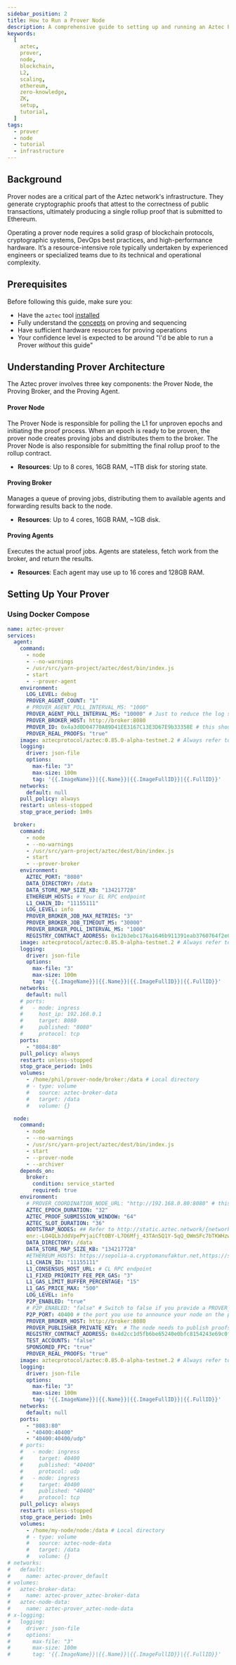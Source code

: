 ```yaml
---
sidebar_position: 2
title: How to Run a Prover Node
description: A comprehensive guide to setting up and running an Aztec Prover node on testnet or mainnet, including hardware requirements, configuration options, and performance optimization tips.
keywords:
  [
    aztec,
    prover,
    node,
    blockchain,
    L2,
    scaling,
    ethereum,
    zero-knowledge,
    ZK,
    setup,
    tutorial,
  ]
tags:
  - prover
  - node
  - tutorial
  - infrastructure
---
```


## Background

Prover nodes are a critical part of the Aztec network's infrastructure. They generate cryptographic proofs that attest to the correctness of public transactions, ultimately producing a single rollup proof that is submitted to Ethereum.

Operating a prover node requires a solid grasp of blockchain protocols, cryptographic systems, DevOps best practices, and high-performance hardware. It’s a resource-intensive role typically undertaken by experienced engineers or specialized teams due to its technical and operational complexity.

## Prerequisites

Before following this guide, make sure you:

- Have the `aztec` tool [installed](../../../developers/getting_started.md#install-the-sandbox)
- Fully understand the [concepts](../../concepts/provers-and-sequencers/) on proving and sequencing
- Have sufficient hardware resources for proving operations
- Your confidence level is expected to be around "I'd be able to run a Prover _without_ this guide"

## Understanding Prover Architecture

The Aztec prover involves three key components: the Prover Node, the Proving Broker, and the Proving Agent.

#### Prover Node

The Prover Node is responsible for polling the L1 for unproven epochs and initiating the proof process. When an epoch is ready to be proven, the prover node creates proving jobs and distributes them to the broker. The Prover Node is also responsible for submitting the final rollup proof to the rollup contract.

- **Resources**: Up to 8 cores, 16GB RAM, ~1TB disk for storing state.

#### Proving Broker

Manages a queue of proving jobs, distributing them to available agents and forwarding results back to the node.

- **Resources**: Up to 4 cores, 16GB RAM, ~1GB disk.

#### Proving Agents

Executes the actual proof jobs. Agents are stateless, fetch work from the broker, and return the results.

- **Resources**: Each agent may use up to 16 cores and 128GB RAM.

## Setting Up Your Prover

### Using Docker Compose

```yml
name: aztec-prover
services:
  agent:
    command:
      - node
      - --no-warnings
      - /usr/src/yarn-project/aztec/dest/bin/index.js
      - start
      - --prover-agent
    environment:
      LOG_LEVEL: debug
      PROVER_AGENT_COUNT: "1"
      # PROVER_AGENT_POLL_INTERVAL_MS: "1000"
      PROVER_AGENT_POLL_INTERVAL_MS: "10000" # Just to reduce the log spamming if you're using debug logging.
      PROVER_BROKER_HOST: http://broker:8080
      PROVER_ID: 0x4a3d0D04770A89D41EE3167C13E3D67E9b33358E # this should be the address corresponding to the PROVER_PUBLISHER_PRIVATE_KEY you set on the node.
      PROVER_REAL_PROOFS: "true"
    image: aztecprotocol/aztec:0.85.0-alpha-testnet.2 # Always refer to the docs to check that you're using the correct image.
    logging:
      driver: json-file
      options:
        max-file: "3"
        max-size: 100m
        tag: '{{.ImageName}}|{{.Name}}|{{.ImageFullID}}|{{.FullID}}'
    networks:
      default: null
    pull_policy: always
    restart: unless-stopped
    stop_grace_period: 1m0s

  broker:
    command:
      - node
      - --no-warnings
      - /usr/src/yarn-project/aztec/dest/bin/index.js
      - start
      - --prover-broker
    environment:
      AZTEC_PORT: "8080"
      DATA_DIRECTORY: /data
      DATA_STORE_MAP_SIZE_KB: "134217728"
      ETHEREUM_HOSTS: # Your EL RPC endpoint
      L1_CHAIN_ID: "11155111"
      LOG_LEVEL: info
      PROVER_BROKER_JOB_MAX_RETRIES: "3"
      PROVER_BROKER_JOB_TIMEOUT_MS: "30000"
      PROVER_BROKER_POLL_INTERVAL_MS: "1000"
      REGISTRY_CONTRACT_ADDRESS: 0x12b3ebc176a1646b911391eab3760764f2e05fe3
    image: aztecprotocol/aztec:0.85.0-alpha-testnet.2 # Always refer to the docs to check that you're using the correct image.
    logging:
      driver: json-file
      options:
        max-file: "3"
        max-size: 100m
        tag: '{{.ImageName}}|{{.Name}}|{{.ImageFullID}}|{{.FullID}}'
    networks:
      default: null
    # ports:
    #   - mode: ingress
    #     host_ip: 192.168.0.1
    #     target: 8080
    #     published: "8080"
    #     protocol: tcp
    ports:
      - "8084:80"
    pull_policy: always
    restart: unless-stopped
    stop_grace_period: 1m0s
    volumes:
      - /home/phil/prover-node/broker:/data # Local directory
      # - type: volume
      #   source: aztec-broker-data
      #   target: /data
      #   volume: {}

  node:
    command:
      - node
      - --no-warnings
      - /usr/src/yarn-project/aztec/dest/bin/index.js
      - start
      - --prover-node
      - --archiver
    depends_on:
      broker:
        condition: service_started
        required: true
    environment:
      # PROVER_COORDINATION_NODE_URL: "http://192.168.0.80:8080" # this can point to your own validator - using this replaces the need for the prover node to be on the P2P network and uses your validator as a sentry node of some sort.
      AZTEC_EPOCH_DURATION: "32"
      AZTEC_PROOF_SUBMISSION_WINDOW: "64"
      AZTEC_SLOT_DURATION: "36"
      BOOTSTRAP_NODES: ## Refer to http://static.aztec.network/{networkName}/bootnodes.json for the latest bootnodes. networkName=alpha-testnet for example
      enr:-LO4QLbJddVpePYjaiCftOBY-L7O6Mfj_43TAn5Q1Y-5qQ_OWmSFc7bTKWHzw5xmdVIqXUiizum_kIRniXdPnWHHcwEEhWF6dGVjqDAwLTExMTU1MTExLTAwMDAwMDAwLTAtMTgwNmEwMjgtMWE1MzBmM2KCaWSCdjSCaXCEI8nh9YlzZWNwMjU2azGhA-_dX6aFcXP1DLk91negbXL2a0mNYGXH4hrMvb2i92I0g3VkcIKd0A, enr:-LO4QN4WF8kFyV3sQVX0C_y_03Eepxk5Wac70l9QJcIDRYwKS6aRst1YcfbTDdvovXdRfKf-WSXNVWViGLhDA-dUz2MEhWF6dGVjqDAwLTExMTU1MTExLTAwMDAwMDAwLTAtMTgwNmEwMjgtMWE1MzBmM2KCaWSCdjSCaXCEIicTHolzZWNwMjU2azGhAsz7aFFYRnP5xjTux5UW-HyEQcW_EJrZMT1CNm79N4g-g3VkcIKd0A, enr:-LO4QFrGfkRaCk_iFTeUjR5ESwo45Eov9hx_T1-BLdoT-iHzFgCiHMT4V1KBtdFp8D0ajLSe5HcNYrhalmdJXgv6NTUEhWF6dGVjqDAwLTExMTU1MTExLTAwMDAwMDAwLTAtMTgwNmEwMjgtMWE1MzBmM2KCaWSCdjSCaXCEIlICt4lzZWNwMjU2azGhAlC6nKB3iDtRFqWKWqxf_t-P9hc-SZ6VFBJV4y3bTZBQg3VkcIKd0A
      DATA_DIRECTORY: /data
      DATA_STORE_MAP_SIZE_KB: "134217728"
      #ETHEREUM_HOSTS: https://sepolia-a.cryptomanufaktur.net,https://sepolia-c.cryptomanufaktur.net
      L1_CHAIN_ID: "11155111"
      L1_CONSENSUS_HOST_URL: # CL RPC endpoint
      L1_FIXED_PRIORITY_FEE_PER_GAS: "3"
      L1_GAS_LIMIT_BUFFER_PERCENTAGE: "15"
      L1_GAS_PRICE_MAX: "500"
      LOG_LEVEL: info
      P2P_ENABLED: "true"
      # P2P_ENABLED: "false" # Switch to false if you provide a PROVER_COORDINATION_NODE_URL
      P2P_PORT: 40400 # the port you use to announce your node on the p2p network.
      PROVER_BROKER_HOST: http://broker:8080
      PROVER_PUBLISHER_PRIVATE_KEY:  # The node needs to publish proofs to L1. Replace with your private key
      REGISTRY_CONTRACT_ADDRESS: 0x4d2cc1d5fb6be65240e0bfc8154243e69c0fb19e # The address of the Registry contract. Refer to the docs website to make sure you're using the right address
      TEST_ACCOUNTS: "false"
      SPONSORED_FPC: "true"
      PROVER_REAL_PROOFS: "true"
    image: aztecprotocol/aztec:0.85.0-alpha-testnet.2 # Always refer to the docs to check that you're using the correct image.
    logging:
      driver: json-file
      options:
        max-file: "3"
        max-size: 100m
        tag: '{{.ImageName}}|{{.Name}}|{{.ImageFullID}}|{{.FullID}}'
    networks:
      default: null
    ports:
      - "8083:80"
      - "40400:40400"
      - "40400:40400/udp"
    # ports:
    #   - mode: ingress
    #     target: 40400
    #     published: "40400"
    #     protocol: udp
    #   - mode: ingress
    #     target: 40400
    #     published: "40400"
    #     protocol: tcp
    pull_policy: always
    restart: unless-stopped
    stop_grace_period: 1m0s
    volumes:
      - /home/my-node/node:/data # Local directory
      # - type: volume
      #   source: aztec-node-data
      #   target: /data
      #   volume: {}
# networks:
#   default:
#     name: aztec-prover_default
# volumes:
#   aztec-broker-data:
#     name: aztec-prover_aztec-broker-data
#   aztec-node-data:
#     name: aztec-prover_aztec-node-data
# x-logging:
#   logging:
#     driver: json-file
#     options:
#       max-file: "3"
#       max-size: 100m
#       tag: '{{.ImageName}}|{{.Name}}|{{.ImageFullID}}|{{.FullID}}'
```
